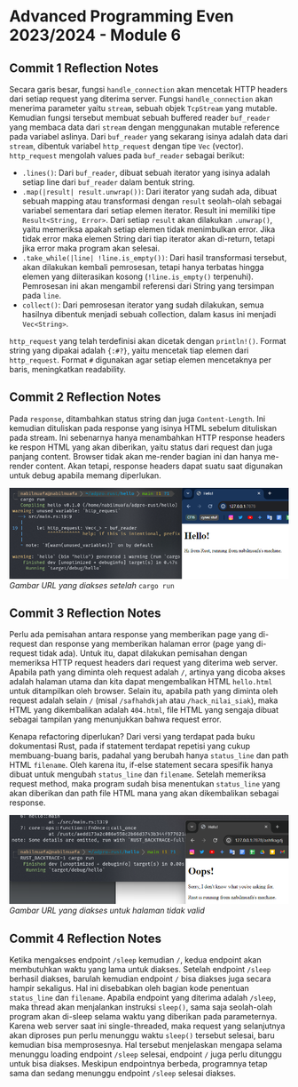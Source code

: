 # Advanced Programming Even 2023/2024 - Module 6

## Commit 1 Reflection Notes

Secara garis besar, fungsi `handle_connection` akan mencetak HTTP headers dari setiap request yang diterima server. Fungsi `handle_connection` akan menerima parameter yaitu `stream`, sebuah objek `TcpStream` yang mutable. Kemudian fungsi tersebut membuat sebuah buffered reader `buf_reader` yang membaca data dari `stream` dengan menggunakan mutable reference pada variabel aslinya. Dari `buf_reader` yang sekarang isinya adalah data dari `stream`, dibentuk variabel `http_request` dengan tipe `Vec` (vector). `http_request` mengolah values pada `buf_reader` sebagai berikut:

- `.lines()`: Dari `buf_reader`, dibuat sebuah iterator yang isinya adalah setiap line dari `buf_reader` dalam bentuk string.
- `.map(|result| result.unwrap())`: Dari iterator yang sudah ada, dibuat sebuah mapping atau transformasi dengan `result` seolah-olah sebagai variabel sementara dari setiap elemen iterator. Result ini memiliki tipe `Result<String, Error>`. Dari setiap `result` akan dilakukan `.unwrap()`, yaitu memeriksa apakah setiap elemen tidak menimbulkan error. Jika tidak error maka elemen String dari tiap iterator akan di-return, tetapi jika error maka program akan selesai.
- `.take_while(|line| !line.is_empty())`: Dari hasil transformasi tersebut, akan dilakukan kembali pemrosesan, tetapi hanya terbatas hingga elemen yang diiterasikan kosong (`!line.is_empty()` terpenuhi). Pemrosesan ini akan mengambil referensi dari String yang tersimpan pada `line`.
- `collect()`: Dari pemrosesan iterator yang sudah dilakukan, semua hasilnya dibentuk menjadi sebuah collection, dalam kasus ini menjadi `Vec<String>`.

`http_request` yang telah terdefinisi akan dicetak dengan `println!()`. Format string yang dipakai adalah `{:#?}`, yaitu mencetak tiap elemen dari `http_request`. Format `#` digunakan agar setiap elemen mencetaknya per baris, meningkatkan readability.

## Commit 2 Reflection Notes

Pada `response`, ditambahkan status string dan juga `Content-Length`. Ini kemudian dituliskan pada response yang isinya HTML sebelum dituliskan pada stream. Ini sebenarnya hanya menambahkan HTTP response headers ke respon HTML yang akan diberikan, yaitu status dari request dan juga panjang content. Browser tidak akan me-render bagian ini dan hanya me-render content. Akan tetapi, response headers dapat suatu saat digunakan untuk debug apabila memang diperlukan.

![](/assets/img/commit2.png)
_Gambar URL yang diakses setelah_ `cargo run`

## Commit 3 Reflection Notes

Perlu ada pemisahan antara response yang memberikan page yang di-request dan response yang memberikan halaman error (page yang di-request tidak ada). Untuk itu, dapat dilakukan pemisahan dengan memeriksa HTTP request headers dari request yang diterima web server. Apabila path yang diminta oleh request adalah `/`, artinya yang dicoba akses adalah halaman utama dan kita dapat mengembalikan HTML `hello.html` untuk ditampilkan oleh browser. Selain itu, apabila path yang diminta oleh request adalah selain `/` (misal `/safhahdkjah` atau `/hack_nilai_siak`), maka HTML yang dikembalikan adalah `404.html`, file HTML yang sengaja dibuat sebagai tampilan yang menunjukkan bahwa request error.

Kenapa refactoring diperlukan? Dari versi yang terdapat pada buku dokumentasi Rust, pada if statement terdapat repetisi yang cukup membuang-buang baris, padahal yang berubah hanya `status_line` dan path HTML `filename`. Oleh karena itu, if-else statement secara spesifik hanya dibuat untuk mengubah `status_line` dan `filename`. Setelah memeriksa request method, maka program sudah bisa menentukan `status_line` yang akan diberikan dan path file HTML mana yang akan dikembalikan sebagai response.

![](/assets/img/commit3.png)
_Gambar URL yang diakses untuk halaman tidak valid_

## Commit 4 Reflection Notes

Ketika mengakses endpoint `/sleep` kemudian `/`, kedua endpoint akan membutuhkan waktu yang lama untuk diakses. Setelah endpoint `/sleep` berhasil diakses, barulah kemudian endpoint `/` bisa diakses juga secara hampir sekaligus. Hal ini disebabkan oleh bagian kode penentuan `status_line` dan `filename`. Apabila endpoint yang diterima adalah `/sleep`, maka thread akan menjalankan instruksi `sleep()`, sama saja seolah-olah program akan di-sleep selama waktu yang diberikan pada parameternya. Karena web server saat ini single-threaded, maka request yang selanjutnya akan diproses pun perlu menunggu waktu `sleep()` tersebut selesai, baru kemudian bisa memprosesnya. Hal tersebut menjelaskan mengapa selama menunggu loading endpoint `/sleep` selesai, endpoint `/` juga perlu ditunggu untuk bisa diakses. Meskipun endpointnya berbeda, programnya tetap sama dan sedang menunggu endpoint `/sleep` selesai diakses.
